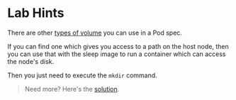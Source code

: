 # Lab Hints

There are other [types of volume](https://kubernetes.io/docs/concepts/storage/volumes/) you can use in a Pod spec.

If you can find one which gives you access to a path on the host node, then you can use that with the sleep image to run a container which can access the node's disk.

Then you just need to execute the `mkdir` command.

> Need more? Here's the [solution](solution.md).